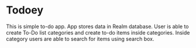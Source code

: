 # Todoey
This is simple to-do app. App stores data in Realm database.
User is able to create To-Do list categories and create to-do items inside categories. 
Inside category users are able to search for items using search box.
